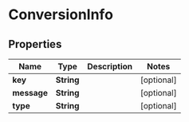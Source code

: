 
# ConversionInfo

## Properties
Name | Type | Description | Notes
------------ | ------------- | ------------- | -------------
**key** | **String** |  |  [optional]
**message** | **String** |  |  [optional]
**type** | **String** |  |  [optional]



